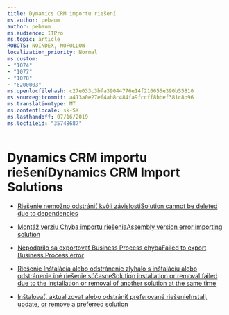 ```yaml
---
title: Dynamics CRM importu riešení
ms.author: pebaum
author: pebaum
ms.audience: ITPro
ms.topic: article
ROBOTS: NOINDEX, NOFOLLOW
localization_priority: Normal
ms.custom:
- "1074"
- "1077"
- "1078"
- "6200003"
ms.openlocfilehash: c27e033c3bfa39044776e14f216655e390b55810
ms.sourcegitcommit: a413a0e27ef4ab8c484fa9fccff8bbef381c8b96
ms.translationtype: MT
ms.contentlocale: sk-SK
ms.lasthandoff: 07/16/2019
ms.locfileid: "35748687"
---
```

# <a name="dynamics-crm-import-solutions"></a><span data-ttu-id="0fda0-102">Dynamics CRM importu riešení</span><span class="sxs-lookup"><span data-stu-id="0fda0-102">Dynamics CRM Import Solutions</span></span>

* [<span data-ttu-id="0fda0-103">Riešenie nemožno odstrániť kvôli závislosti</span><span class="sxs-lookup"><span data-stu-id="0fda0-103">Solution cannot be deleted due to dependencies</span></span>](https://support.microsoft.com/help/4345785/solution-cannot-be-deleted-due-to-dependencies-from-other-components-i)

* [<span data-ttu-id="0fda0-104">Montáž verziu Chyba importu riešenia</span><span class="sxs-lookup"><span data-stu-id="0fda0-104">Assembly version error importing solution</span></span>](https://support.microsoft.com/help/4345239/assembly-version-error-importing-dynamics-365-solution)

* [<span data-ttu-id="0fda0-105">Nepodarilo sa exportovať Business Process chyba</span><span class="sxs-lookup"><span data-stu-id="0fda0-105">Failed to export Business Process error</span></span>](https://support.microsoft.com/help/4337537/invalid-export-business-process-entity-missing)

* [<span data-ttu-id="0fda0-106">Riešenie Inštalácia alebo odstránenie zlyhalo s inštaláciu alebo odstránenie iné riešenie súčasne</span><span class="sxs-lookup"><span data-stu-id="0fda0-106">Solution installation or removal failed due to the installation or removal of another solution at the same time</span></span>](https://support.microsoft.com/help/4343228/the-solution-installation-or-removal-failed-due-to-the-installation-or)

* [<span data-ttu-id="0fda0-107">Inštalovať, aktualizovať alebo odstrániť preferované riešenie</span><span class="sxs-lookup"><span data-stu-id="0fda0-107">Install, update, or remove a preferred solution</span></span>](https://docs.microsoft.com/dynamics365/customer-engagement/admin/install-remove-preferred-solution)
  